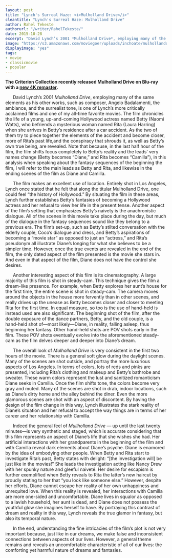```yaml
---
layout: post
title: "Lynch's Surreal Haze: <i>Mulholland Drive</i>"
cleantitle: "Lynch's Surreal Haze: Mulholland Drive"
author: Rahel Tekeste
authorurl: "/writer/RahelTekeste/"
date: 2015-10-28
excerpt: "David Lynch’s 2001 *Mulholland Drive*, employing many of the same elements as his other works, such as composer, Angelo Badalamenti, the ambiance, and the surrealist tone, is one of Lynch’s more critically acclaimed films. PCI member Rahel Tekeste explains why it's one of her favorite movies"
image: "https://s3.amazonaws.com/moviegoer/uploads/inchoate/mulhollanddrive.jpg"
displayimage: "yes"
tags: 
- movie
- classicmovie
- popular
---
```


**The Criterion Collection recently released Mulholland Drive on Blu-ray with a [new 4K remaster](https://www.criterion.com/films/28050-mulholland-dr).**

&nbsp;&nbsp;&nbsp;&nbsp;&nbsp;&nbsp;David Lynch’s 2001 *Mulholland Drive*, employing many of the same elements as his other works, such as composer, Angelo Badalamenti, the ambiance, and the surrealist tone, is one of Lynch’s more critically acclaimed films and one of my all-time favorite movies. The film chronicles the life of a young, up-and-coming Hollywood actress named Betty (Naomi Watts), who befriends a mysterious woman named Rita (Laura Harring) when she arrives in Betty’s residence after a car accident. As the two of them try to piece together the elements of the accident and become closer, more of Rita’s past life,and the conspiracy that shrouds it, as well as Betty’s own true being, are revealed. Note that because, in the last half hour of the film, the film shifts focus completely to Betty’s reality and the leads’ very names change (Betty becomes “Diane,” and Rita becomes “Camilla”), in this analysis when speaking about the fantasy sequences of the beginning the film, I will refer to the main leads as Betty and Rita, and likewise in the ending scenes of the film as Diane and Camilla.

&nbsp;&nbsp;&nbsp;&nbsp;&nbsp;&nbsp;The film makes an excellent use of location. Entirely shot in Los Angeles, Lynch once stated that he felt that along the titular Mulholland Drive, one could feel “the history of Hollywood.” By situating the film in these areas, Lynch further establishes Betty’s fantasies of becoming a Hollywood actress and her refusal to view her life in the present tense. Another aspect of the film’s setting that emphasizes Betty’s naivety is the anachronistic dialogue. All of the scenes in this movie take place during the day, but much of the dialogue in the fantasy sequences sound like they belong to a previous era. The film’s set-up, such as Betty’s stilted conversation with the elderly couple, Coco’s dialogue and dress, and Betty’s aspirations of becoming a “movie star” as opposed to just an “actress,” and Rita’s pseudonym all illustrate Diane’s longing for what she believes to be a simpler time. However, once the true events are revealed in the end of the film, the only dated aspect of the film presented is the movie she stars in. And even in that aspect of the film, Diane does not have the control she desires.

&nbsp;&nbsp;&nbsp;&nbsp;&nbsp;&nbsp;Another interesting aspect of this film is its cinematography. A large majority of this film is shot in steady-cam. This technique gives the film a dream-like presence. For example, when Betty explores her aunt’s house for the first time, the entire scene is shot in steady-cam.  The camera moves around the objects in the house more fervently than in other scenes, and really drives up the unease as Betty becomes closer and closer to meeting Rita for the first time. In equal measure, so too is the use of hand-held is instead used are also significant. The beginning shot of the film, after the double exposure of the dance partners, Betty, and the old couple, is a hand-held shot of—most likely—Diane, in reality, falling asleep, thus beginning her fantasy. Other hand-held shots are POV shots early in the film. These POV shots eventually evolve into the aforementioned steady-cam as the film delves deeper and deeper into Diane’s dream. 

&nbsp;&nbsp;&nbsp;&nbsp;&nbsp;&nbsp;The overall look of *Mulholland Drive* is very consistent in the first two hours of the movie. There is a general soft glow during the daylight scenes. Many of the scenes are shot outside, and portray the more luxurious aspects of Los Angeles. In terms of colors, lots of reds and pinks are presented, including Rita’s clothing and makeup and Betty’s bathrobe and sweater. These warm colors represent the lust and sanitized romanticism Diane seeks in Camilla. Once the film shifts tone, the colors become very gray and muted. Many of the scenes are shot in drab, indoor locations, such as Diane’s dirty home and the alley behind the diner. Even the more glamorous scenes are shot with an aspect of discontent. By having the design of the film change in this way, Lynch illustrates the stark reality of Diane’s situation and her refusal to accept the way things are in terms of her career and her relationship with Camilla.

&nbsp;&nbsp;&nbsp;&nbsp;&nbsp;&nbsp;Indeed the general feel of *Mullholland Drive* — up until the last twenty minutes—is very synthetic and staged, which is accurate considering that this film represents an aspect of Diane’s life that she wishes she had. Her artificial interactions with her grandparents in the beginning of the film and with Camilla reveal dark elements about Diane’s psyche. Diane is enamored by the idea of embodying other people. When Betty and Rita start to investigate Rita’s past, Betty states with delight: “[the investigation will] be just like in the movies!” She leads the investigation acting like Nancy Drew with her spunky nature and gleeful naiveté. Her desire for escapism is further exemplified when Betty reveals to Rita the latter’s new haircut by proudly stating to her that “you look like someone else.”  However, despite her efforts, Diane cannot escape her reality of her own unhappiness and unrequited love. When this reality is revealed, her interactions with Camilla are more one-sided and uncomfortable. Diane lives in squalor as opposed to a lavish household, her aunt is dead, and Diane does not possess the youthful glow she imagines herself to have. By portraying this contrast of dream and reality in this way, Lynch reveals the true glamor in fantasy, but also its temporal nature. 

&nbsp;&nbsp;&nbsp;&nbsp;&nbsp;&nbsp;In the end, understanding the fine intricacies of the film’s plot is not very important because, just like in our dreams, we make false and inconsistent connections between aspects of our lives. However, a general theme remains and reveals an uncomfortable characteristic of all of our lives: the comforting yet harmful nature of dreams and fantasies.
